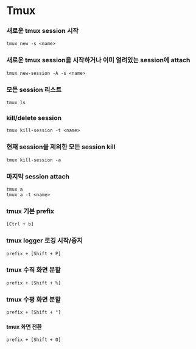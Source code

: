 # Tmux

### 새로운 tmux session 시작
```tmux new -s <name>```
<br/>
### 새로운 tmux session을 시작하거나 이미 열려있는 session에 attach
```tmux new-session -A -s <name>```
<br/>
### 모든 session 리스트
```tmux ls```
<br/>
### kill/delete session
```tmux kill-session -t <name>```
<br/>
### 현재 session을 제외한 모든 session kill
```tmux kill-session -a```
<br/>
### 마지막 session attach
```tmux a```<br/>```tmux a -t <name>```
<br/>
### tmux 기본 prefix
```[Ctrl + b]```
<br/>
### tmux logger 로깅 시작/중지 
```prefix + [Shift + P]```
<br/>
### tmux 수직 화면 분할
```prefix + [Shift + %]```
<br/>
### tmux 수평 화면 분할
```prefix + [Shift + "]```
<br/>
#### tmux 화면 전환
```prefix + [Shift + O]```
